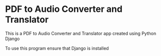 # PDF to Audio Converter and Translator
 This is a PDF to Audio Converter and Translator app created using Python Django


To use this program ensure that Django is installed
